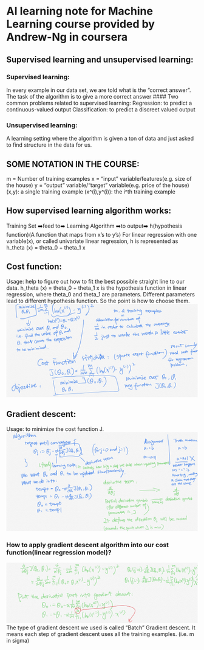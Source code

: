 # AI learning note for Machine Learning course provided by Andrew-Ng in coursera
## Supervised learning and unsupervised learning:
### Supervised learning:
  In every example in our data set, we are told what is the “correct answer”. The task of the algorithm is to give a more correct answer
	#### Two common problems related to supervised learning:
	Regression: to predict a continuous-valued output
	Classification: to predict a discreet valued output
### Unsupervised learning: 
  A learning setting where the algorithm is given a ton of data and just asked to find structure in the data for us.

## SOME NOTATION IN THE COURSE:
m = Number of training examples
x = “input” variable/features(e.g. size of the house)
y = “output” variable/“target” variable(e.g. price of the house)
(x,y): a single training example
(x^(i),y^(i)): the i^th training example

## How supervised learning algorithm works:
Training Set  ➡️feed to➡️  Learning Algorithm  ➡️to output➡️  h(hypothesis function)(A function that maps from x’s to y’s)
For linear regression with one variable(x), or called univariate linear regression, h is represented as h_theta (x) = theta_0 + theta_1 x

## Cost function: 
  Usage: help to figure out how to fit the best possible straight line to our data.
  h_theta (x) = theta_0 + theta_1 x is the hypothesis function in linear regression, where theta_0 and theta_1 are parameters. Different parameters lead to different hypothesis function. So the point is how to choose them.
 ![Image text](https://github.com/robinhhu/AI-learning-note/blob/master/image/cost%20function.jpg)
 
## Gradient descent:
  Usage: to minimize the cost function J.  
  ![Image text](https://github.com/robinhhu/AI-learning-note/blob/master/image/gradient%20descent1.jpg)
### How to apply gradient descent algorithm into our cost function(linear regression model)?  
![Image text](https://github.com/robinhhu/AI-learning-note/blob/master/image/gradient%20descent2.jpg)
The type of gradient descent we used is called “Batch” Gradient descent. It means each step of gradient descent uses all the training examples. (i.e. m in sigma)

